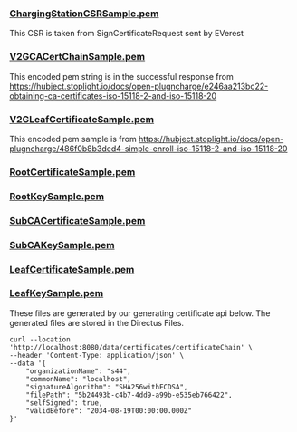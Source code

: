 ### [ChargingStationCSRSample.pem](ChargingStationCSRSample.pem)

This CSR is taken from SignCertificateRequest sent by EVerest

### [V2GCACertChainSample.pem](V2GCACertChainSample.pem)

This encoded pem string is in the successful response from https://hubject.stoplight.io/docs/open-plugncharge/e246aa213bc22-obtaining-ca-certificates-iso-15118-2-and-iso-15118-20

### [V2GLeafCertificateSample.pem](V2GLeafCertificateSample.pem)

This encoded pem sample is from https://hubject.stoplight.io/docs/open-plugncharge/486f0b8b3ded4-simple-enroll-iso-15118-2-and-iso-15118-20

### [RootCertificateSample.pem](RootCertificateSample.pem)

### [RootKeySample.pem](RootKeySample.pem)

### [SubCACertificateSample.pem](SubCACertificateSample.pem)

### [SubCAKeySample.pem](SubCAKeySample.pem)

### [LeafCertificateSample.pem](LeafCertificateSample.pem)

### [LeafKeySample.pem](LeafKeySample.pem)

These files are generated by our generating certificate api below. The generated files are stored in the Directus Files.

```
curl --location 'http://localhost:8080/data/certificates/certificateChain' \
--header 'Content-Type: application/json' \
--data '{
    "organizationName": "s44",
    "commonName": "localhost",
    "signatureAlgorithm": "SHA256withECDSA",
    "filePath": "5b24493b-c4b7-4dd9-a99b-e535eb766422",
    "selfSigned": true,
    "validBefore": "2034-08-19T00:00:00.000Z"
}'
```
